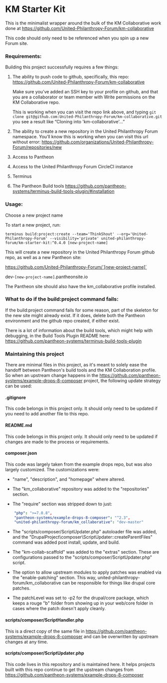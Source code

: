 # KM Starter Kit

This is the minimalist wrapper around the bulk of the KM Collaborative work done at https://github.com/United-Philanthropy-Forum/km-collaborative

This code should only need to be referenced when you spin up a new Forum site.

### Requirements:

Building this project successfully requires a few things:

1. The ability to push code to github, specifically, this repo: https://github.com/United-Philanthropy-Forum/km-collaborative
   
    Make sure you’ve added an SSH key to your profile on github, and that you are a collaborator or team member with Write permissions on the KM Collaborative repo.

    This is working when you can visit the repo link above, and typing `git clone git@github.com:United-Philanthropy-Forum/km-collaborative.git` you see a result like “Cloning into 'km-collaborative'...”

2. The ability to create a new repository in the United Philanthropy Forum namespace.
   You’ll know this is working when you can visit this url without error: https://github.com/organizations/United-Philanthropy-Forum/repositories/new

3. Access to Pantheon

4. Access to the United Philanthropy Forum CircleCI instance

5. Terminus

6. The Pantheon Build tools https://github.com/pantheon-systems/terminus-build-tools-plugin/#installation

### Usage:

Choose a new project name

To start a new project, run:

```
terminus build:project:create --team='ThinkShout' --org='United-Philanthropy-Forum' --visibility='private' united-philanthropy-forum/km-starter-kit:^0.4.0 [new-project-name]
```

This will create a new repository in the United Philanthropy Forum github repo, as well as a new Pantheon site:

https://github.com/United-Philanthropy-Forum/`[new-project-name]`

dev-`[new-project-name]`.pantheonsite.io

The Pantheon site should also have the km_collaborative profile installed.

### What to do if the build:project command fails:

If the build:project command fails for some reason, part of the skeleton for the new site might already exist. If it does, delete both the Pantheon environment and the github repo created, if either exist.

There is a lot of information about the build tools, which might help with debugging, in the Build Tools Plugin README here: 
https://github.com/pantheon-systems/terminus-build-tools-plugin

### Maintaining this project

There are minimal files in this project, as it's meant to solely ease the handoff between Pantheon's build tools and the
KM Collaboration profile. So when an upstream change happens in the https://github.com/pantheon-systems/example-drops-8-composer project, the following update strategy can be used:

#### .gitignore

This code belongs in this project only. It should only need to be updated if you need to add another file to this repo.

#### README.md

This code belongs in this project only. It should only need to be updated if changes are made to the process or requirements.

#### composer.json

This code was largely taken from the example drops repo, but was also largely customized. The customizations were:

* "name", "description", and "homepage" where altered.

* The "km_collaborative" repository was added to the "repositories" section.

* The "require" section was stripped down to just:

```yaml
    "php": ">=7.0.8",
    "pantheon-systems/example-drops-8-composer": "^2.3",
    "united-philanthropy-forum/km_collaborative": "dev-master"
```

* The "scripts/composer/ScriptUpdater.php" autoloader file was added, and the "DrupalProject\\composer\\ScriptUpdater::createParentFiles"
command was added post install, update, and build.

* The "km-collab-scaffold" was added to the "extras" section. These are configurations passed to the "scripts/composer/ScriptUpdater.php" script.

* The option to allow upstream modules to apply patches was enabled via the "enable-patching" section. This way, united-philanthropy-forum/km_collaborative can be responsible for things like drupal core patches.

* The patchLevel was set to -p2 for the drupal/core package, which keeps a rouge "b" folder from showing up in your web/core folder in cases
where the patch doesn't apply cleanly.

#### scripts/composer/ScriptHandler.php

This is a direct copy of the same file in https://github.com/pantheon-systems/example-drops-8-composer and can be overwritten by upstream
changes at any time.

#### scripts/composer/ScriptUpdater.php

This code lives in this repository and is maintained here. It helps projects built with this repo continue to get the upstream changes from
https://github.com/pantheon-systems/example-drops-8-composer
